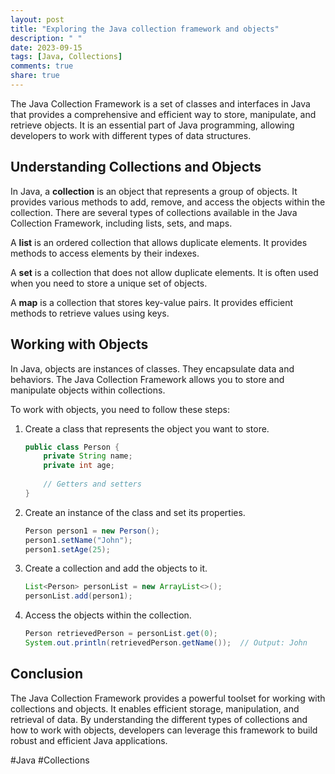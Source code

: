 ```yaml
---
layout: post
title: "Exploring the Java collection framework and objects"
description: " "
date: 2023-09-15
tags: [Java, Collections]
comments: true
share: true
---
```


The Java Collection Framework is a set of classes and interfaces in Java that provides a comprehensive and efficient way to store, manipulate, and retrieve objects. It is an essential part of Java programming, allowing developers to work with different types of data structures.

## Understanding Collections and Objects

In Java, a **collection** is an object that represents a group of objects. It provides various methods to add, remove, and access the objects within the collection. There are several types of collections available in the Java Collection Framework, including lists, sets, and maps.

A **list** is an ordered collection that allows duplicate elements. It provides methods to access elements by their indexes.

A **set** is a collection that does not allow duplicate elements. It is often used when you need to store a unique set of objects.

A **map** is a collection that stores key-value pairs. It provides efficient methods to retrieve values using keys.

## Working with Objects

In Java, objects are instances of classes. They encapsulate data and behaviors. The Java Collection Framework allows you to store and manipulate objects within collections.

To work with objects, you need to follow these steps:

1. Create a class that represents the object you want to store.
   ```java
   public class Person {
       private String name;
       private int age;
       
       // Getters and setters
   }
   ```

2. Create an instance of the class and set its properties.
   ```java
   Person person1 = new Person();
   person1.setName("John");
   person1.setAge(25);
   ```

3. Create a collection and add the objects to it.
   ```java
   List<Person> personList = new ArrayList<>();
   personList.add(person1);
   ```

4. Access the objects within the collection.
   ```java
   Person retrievedPerson = personList.get(0);
   System.out.println(retrievedPerson.getName());  // Output: John
   ```

## Conclusion

The Java Collection Framework provides a powerful toolset for working with collections and objects. It enables efficient storage, manipulation, and retrieval of data. By understanding the different types of collections and how to work with objects, developers can leverage this framework to build robust and efficient Java applications.

#Java #Collections